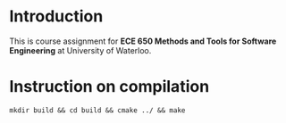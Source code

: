 
# Introduction
This is course assignment for **ECE 650 Methods and Tools for Software Engineering** at University of Waterloo.

# Instruction on compilation
`
mkdir build && cd build && cmake ../ && make
`
